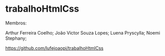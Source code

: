 # trabalhoHtmlCss

Membros:

Arthur Ferreira Coelho;
João Victor Souza Lopes;
Luena Pryscylla;
Noemi Stephany;

https://github.com/lufejoaopi/trabalhoHtmlCss
